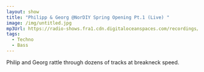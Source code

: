 ```yaml
---
layout: show
title: "Philipp & Georg @NorDIY Spring Opening Pt.1 (Live) "
image: /img/untitled.jpg
mp3Url: https://radio-shows.fra1.cdn.digitaloceanspaces.com/recordings/nordiy/stream_20240316-220024_summerOpeningAtNorDIY_01_stereo_pt1.mp3
tags:
  - Techno
  - Bass
---
```

Philip and Georg rattle through dozens of tracks at breakneck speed. 